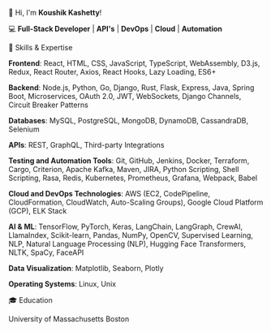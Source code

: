 👋 Hi, I'm **Koushik Kashetty**!


💻 **Full-Stack Developer** | **API's** | **DevOps** | **Cloud** | **Automation** 






🌱 Skills & Expertise

**Frontend**: React, HTML, CSS, JavaScript, TypeScript, WebAssembly, D3.js, Redux, React Router, Axios, React Hooks, Lazy Loading, ES6+


**Backend**: Node.js, Python, Go, Django, Rust, Flask, Express, Java, Spring Boot, Microservices, OAuth 2.0, JWT, WebSockets, Django Channels, Circuit Breaker Patterns


**Databases**: MySQL, PostgreSQL, MongoDB, DynamoDB, CassandraDB, Selenium


**APIs**: REST, GraphQL, Third-party Integrations


**Testing and Automation Tools**: Git, GitHub, Jenkins, Docker, Terraform, Cargo, Criterion, Apache Kafka, Maven, JIRA, Python Scripting, Shell Scripting, Rasa, Redis, Kubernetes, Prometheus, Grafana, Webpack, Babel


**Cloud and DevOps Technologies**: AWS (EC2, CodePipeline, CloudFormation, CloudWatch, Auto-Scaling Groups), Google Cloud Platform (GCP), ELK Stack


**AI & ML**: TensorFlow, PyTorch, Keras, LangChain, LangGraph, CrewAI, LlamaIndex, Scikit-learn, Pandas, NumPy, OpenCV, Supervised Learning, NLP, Natural Language Processing (NLP), Hugging Face Transformers, NLTK, SpaCy, FaceAPI


**Data Visualization**: Matplotlib, Seaborn, Plotly


**Operating Systems**: Linux, Unix


🎓 Education

University of Massachusetts Boston
